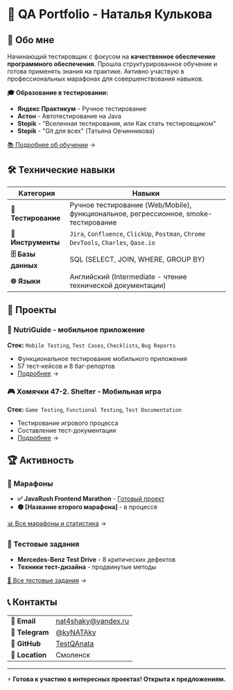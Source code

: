 # 🧪 QA Portfolio - Наталья Кулькова

## 👋 Обо мне

Начинающий тестировщик с фокусом на **качественное обеспечение программного обеспечения**. Прошла структурированное обучение и готова применять знания на практике. Активно участвую в профессиональных марафонах для совершенствования навыков.

**🎓 Образование в тестировании:**
- **Яндекс Практикум** - Ручное тестирование
- **Астон** - Автотестирование на Java  
- **Stepik** - "Вселенная тестирования, или Как стать тестировщиком"
- **Stepik** - "Git для всех" (Татьяна Овчинникова)

[📚 Подробнее об обучении](/Education.md) →

## 🛠 Технические навыки

| Категория | Навыки |
|-----------|--------|
| **🧪 Тестирование** | Ручное тестирование (Web/Mobile), функциональное, регрессионное, smoke-тестирование |
| **🔧 Инструменты** | `Jira`, `Confluence`, `ClickUp`, `Postman`, `Chrome DevTools`, `Charles`, `Qase.io` |
| **🗄 Базы данных** | SQL (SELECT, JOIN, WHERE, GROUP BY) |
| **🌐 Языки** | Английский (Intermediate - чтение технической документации) |

## 📁 Проекты

### 📱 NutriGuide - мобильное приложение
**Стек:** `Mobile Testing`, `Test Cases`, `Checklists`, `Bug Reports`
- Функциональное тестирование мобильного приложения
- 57 тест-кейсов и 8 баг-репортов
- [Подробнее](Projects/NutriGuide/README.md) →

### 🎮 Хомячки 47-2. Shelter - Мобильная игра  
**Стек:** `Game Testing`, `Functional Testing`, `Test Documentation`
- Тестирование игрового процесса
- Составление тест-документации
- [Подробнее](Projects/Hamsters-Shelter/README.md) →

## 🏆 Активность

### 🚀 Марафоны
- **✅ JavaRush Frontend Marathon** - [Готовый проект](https://testqanata.github.io/javarush-frontend-marathon/)
- **🟢 [Название второго марафона]** - в процессе

[📊 Все марафоны и статистика](./marathons.md) →

### 📝 Тестовые задания
- **Mercedes-Benz Test Drive** - 8 критических дефектов
- **Техники тест-дизайна** - продвинутые методы

[🎯 Все тестовые задания](./test-assignments.md) →

## 📞 Контакты

| | |
|-|-|
| **📧 Email** | nat4shaky@yandex.ru |
| **📱 Telegram** | [@kyNATAky](https://t.me/kyNATAky) |
| **💼 GitHub** | [TestQAnata](https://github.com/TestQAnata) |
| **📍 Location** | Смоленск |

---

⚡ **Готова к участию в интересных проектах! Открыта к предложениям.**
